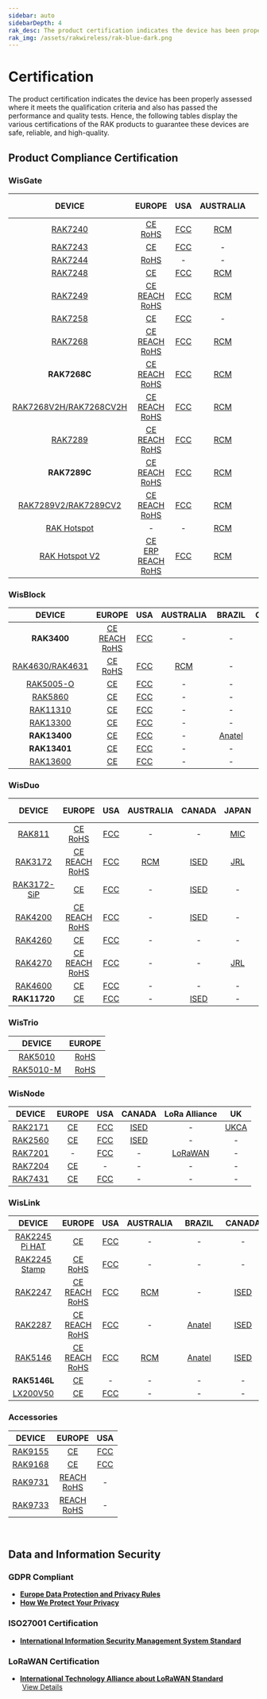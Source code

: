```yaml
---
sidebar: auto
sidebarDepth: 4
rak_desc: The product certification indicates the device has been properly assessed where it meets the qualification criteria and also has passed the performance and quality tests. Hence, the following tables display the various certifications of the RAK products to guarantee these devices are safe, reliable, and high-quality.
rak_img: /assets/rakwireless/rak-blue-dark.png
---
```


# Certification

The product certification indicates the device has been properly assessed where it meets the qualification criteria and also has passed the performance and quality tests. Hence, the following tables display the various certifications of the RAK products to guarantee these devices are safe, reliable, and high-quality.

<rk-certification-newsletter/>

## Product Compliance Certification

### WisGate


|                                                 DEVICE                                                  |                                                                                                                                                                                                                                    EUROPE                                                                                                                                                                                                                                    |                                                            USA                                                             |                                                            AUSTRALIA                                                            |                                   &nbsp;&nbsp;&nbsp;BRAZIL&nbsp;&nbsp;&nbsp;                                   |                                                          CANADA                                                          |                       &nbsp;&nbsp;&nbsp;&nbsp;&nbsp;CHILE&nbsp;&nbsp;&nbsp;&nbsp;                       |                                    &nbsp;&nbsp;CHINA&nbsp;&nbsp;                                    |                                          &nbsp;&nbsp;COSTA RICA&nbsp;&nbsp;                                           |                                                                                            &nbsp;&nbsp;JAPAN&nbsp;&nbsp;                                                                                             |                                                              KOREA                                                              |                                                        NEW&nbsp;ZEALAND                                                         |                                                    PHILIPPINES                                                    |                                                                                                                                                                                 RUSSIA                                                                                                                                                                                  |                                                      SINGAPORE                                                      |                                                                                                             TAIWAN,&nbsp;CHINA                                                                                                             |                                                      THAILAND                                                       |                                                        VIETNAM                                                        |                              &nbsp;&nbsp;&nbsp;UAE&nbsp;&nbsp;&nbsp;&nbsp;                               |                                 &nbsp;&nbsp;&nbsp;&nbsp;UK&nbsp;&nbsp;&nbsp;&nbsp;&nbsp;&nbsp;                                  |                                &nbsp;&nbsp;&nbsp;&nbsp;UKRAINE&nbsp;&nbsp;                                |                                                  INTERNATIONAL&nbsp;STANDARD                                                   |
| :-----------------------------------------------------------------------------------------------------: | :--------------------------------------------------------------------------------------------------------------------------------------------------------------------------------------------------------------------------------------------------------------------------------------------------------------------------------------------------------------------------------------------------------------------------------------------------------------------------: | :------------------------------------------------------------------------------------------------------------------------: | :-----------------------------------------------------------------------------------------------------------------------------: | :------------------------------------------------------------------------------------------------------------: | :----------------------------------------------------------------------------------------------------------------------: | :-----------------------------------------------------------------------------------------------------: | :-------------------------------------------------------------------------------------------------: | :-------------------------------------------------------------------------------------------------------------------: | :------------------------------------------------------------------------------------------------------------------------------------------------------------------------------------------------------------------: | :-----------------------------------------------------------------------------------------------------------------------------: | :-----------------------------------------------------------------------------------------------------------------------------: | :---------------------------------------------------------------------------------------------------------------: | :---------------------------------------------------------------------------------------------------------------------------------------------------------------------------------------------------------------------------------------------------------------------------------------------------------------------------------------------------------------------: | :-----------------------------------------------------------------------------------------------------------------: | :----------------------------------------------------------------------------------------------------------------------------------------------------------------------------------------------------------------------------------------: | :-----------------------------------------------------------------------------------------------------------------: | :-------------------------------------------------------------------------------------------------------------------: | :------------------------------------------------------------------------------------------------------: | :-----------------------------------------------------------------------------------------------------------------------------: | :-------------------------------------------------------------------------------------------------------: | :----------------------------------------------------------------------------------------------------------------------------: |
|          <a href="/Product-Categories/WisGate/RAK7240/Overview/" target="_blank"> RAK7240 </a>          |                                                                                                                            [CE](https://downloads.rakwireless.com/LoRa/RAK7240/Certification-Report/RAK7240_CE_Certification.pdf) <br> [RoHS](https://downloads.rakwireless.com/LoRa/RAK7240/Certification-Report/RAK7240_RoHS_Certification.pdf)                                                                                                                            |          [FCC](https://downloads.rakwireless.com/LoRa/RAK7240/Certification-Report/RAK7240_FCC_Certification.zip)          |            [RCM](https://downloads.rakwireless.com/LoRa/RAK7240/Certification-Report/RAK7240_RCM_Certification.zip)             | [Anatel](https://downloads.rakwireless.com/LoRa/RAK7240/Certification-Report/RAK7240_ANATEL_Certification.pdf) |         [ISED](https://downloads.rakwireless.com/LoRa/RAK7240/Certification-Report/RAK7240_IC_Certification.pdf)         |                                                    -                                                    |                                                  -                                                  |                                                           -                                                           |                                                                                                                                                                                                                      |                                                                -                                                                |                                                                -                                                                |                                                         -                                                         |                                                                                                                                                                                    -                                                                                                                                                                                    |                                                          -                                                          |                                                                                                                     -                                                                                                                      |                                                          -                                                          |                                                           -                                                           |                                                    -                                                     |                                                                -                                                                |                                                     -                                                     |           [IP65](https://downloads.rakwireless.com/LoRa/RAK7240/Certification-Report/RAK7240_IP65_Certification.pdf)           |
|          <a href="/Product-Categories/WisGate/RAK7243/Overview/" target="_blank"> RAK7243 </a>          |                                                                                                                                                                           [CE](https://downloads.rakwireless.com/LoRa/Pilot-Gateway-Pro-RAK7243/Certification-Report/RAK7243_CE_Certification.zip)                                                                                                                                                                           | [FCC](https://downloads.rakwireless.com/LoRa/Pilot-Gateway-Pro-RAK7243/Certification-Report/RAK7243_FCC_Certification.zip) |                                                                -                                                                |                                                       -                                                        |                                                            -                                                             |                                                    -                                                    |                                                  -                                                  |                                                           -                                                           |                                                                                                                                                                                                                      |                                                                -                                                                |                                                                -                                                                |                                                         -                                                         |                                                                                                                                                                                    -                                                                                                                                                                                    |                                                          -                                                          |                                                                                                                     -                                                                                                                      |                                                          -                                                          |                                                           -                                                           |                                                    -                                                     |                                                                -                                                                |                                                     -                                                     |                                                               -                                                                |
|          <a href="/Product-Categories/WisGate/RAK7244/Overview/" target="_blank"> RAK7244 </a>          |                                                                                                                                                                   [RoHS](https://downloads.rakwireless.com/LoRa/Developer-LoRaWAN-Gateway-RAK7244%26RAK7244P/Certification/RAK7244_RoHS_Certification.pdf)                                                                                                                                                                   |                                                             -                                                              |                                                                -                                                                |                                                       -                                                        |                                                            -                                                             |                                                    -                                                    |                                                  -                                                  |                                                           -                                                           |                                                                                                                                                                                                                      |                                                                -                                                                |                                                                -                                                                |                                                         -                                                         |                                                                                                                                                                                    -                                                                                                                                                                                    |                                                          -                                                          |                                                                                                                     -                                                                                                                      |                                                          -                                                          |                                                           -                                                           |                                                    -                                                     |                                                                -                                                                |                                                     -                                                     |                                                               -                                                                |
|          <a href="/Product-Categories/WisGate/RAK7248/Overview/" target="_blank"> RAK7248 </a>          |                                                                                                                                                                                       [CE](https://downloads.rakwireless.com/LoRa/RAK7248/Certification/RAK7248_CE_Certification.zip)                                                                                                                                                                                        |             [FCC](https://downloads.rakwireless.com/LoRa/RAK7248/Certification/RAK7248_FCC_Certification.zip)              |                [RCM](https://downloads.rakwireless.com/LoRa/RAK7248/Certification/RAK7248_RCM_Certification.pdf)                |    [Anatel](https://downloads.rakwireless.com/LoRa/RAK7248/Certification/RAK7248_ANATEL_Certification.pdf)     |            [ISED](https://downloads.rakwireless.com/LoRa/RAK7248/Certification/RAK7248_IC_Certification.zip)             |                                                    -                                                    | [SRRC](https://downloads.rakwireless.com/LoRa/RAK7248/Certification/RAK7248_SRRC_Certification.zip) |                                                           -                                                           |                                                                                                                                                                                                                      |                                                                -                                                                |                                                                -                                                                |                                                         -                                                         |                                                                                                                                                                                    -                                                                                                                                                                                    |         [IMDA](https://downloads.rakwireless.com/LoRa/RAK7248/Certification/RAK7248_IMDA_Certification.zip)         |                                                                                                                     -                                                                                                                      |                                                          -                                                          |                                                           -                                                           |                                                    -                                                     |                                                                -                                                                | [Ukraine](https://downloads.rakwireless.com/LoRa/RAK7248/Certification/RAK7248_Ukraine_Certification.pdf) |                                                               -                                                                |
|          <a href="/Product-Categories/WisGate/RAK7249/Overview/" target="_blank"> RAK7249 </a>          |                                                     [CE](https://downloads.rakwireless.com/LoRa/DIY-Gateway-RAK7249/Certification-Report/RAK7249_CE_Certification.pdf) <br> [REACH](https://downloads.rakwireless.com/LoRa/DIY-Gateway-RAK7249/Certification-Report/RAK7249_REACH_Report.pdf) <br> [RoHS](https://downloads.rakwireless.com/LoRa/DIY-Gateway-RAK7249/Certification-Report/RAK7249_RoHS_Test_Report.pdf)                                                      |    [FCC](https://downloads.rakwireless.com/LoRa/DIY-Gateway-RAK7249/Certification-Report/RAK7249_FCC_Certification.zip)    |      [RCM](https://downloads.rakwireless.com/LoRa/DIY-Gateway-RAK7249/Certification-Report/RAK7249_RCM_Certification.zip)       |                                                       -                                                        |   [ISED](https://downloads.rakwireless.com/LoRa/DIY-Gateway-RAK7249/Certification-Report/RAK7249_IC_Certification.pdf)   |                                                    -                                                    |                                                  -                                                  |                                                           -                                                           |                                                                                                                                                                                                                      |                                                                -                                                                |                                                                -                                                                |                                                         -                                                         | [EAC](https://downloads.rakwireless.com/LoRa/DIY-Gateway-RAK7249/Certification-Report/RAK7249_EAC_Certification.pdf) <br> [FAC](https://downloads.rakwireless.com/LoRa/DIY-Gateway-RAK7249/Certification-Report/RAK7249_FAC_Certification.pdf)<br> [RFC](https://downloads.rakwireless.com/LoRa/DIY-Gateway-RAK7249/Certification-Report/RAK7249_RFC_Certification.pdf) |                                                          -                                                          |                                                                                                                     -                                                                                                                      |                                                          -                                                          |                                                           -                                                           |                                                    -                                                     |                                                                -                                                                |                                                     -                                                     | [IP67](https://downloads.rakwireless.com/LoRa/DIY-Gateway-RAK7249/Certification-Report/RAK7249_Enclosure_IP67_Test_Report.pdf) |
|          <a href="/Product-Categories/WisGate/RAK7258/Overview/" target="_blank"> RAK7258 </a>          |                                                                                                                                                                            [CE](https://downloads.rakwireless.com/LoRa/Indoor-Gateway-RAK7258/Certification-Report/RAK7258_CE_Certification.zip)                                                                                                                                                                             |  [FCC](https://downloads.rakwireless.com/LoRa/Indoor-Gateway-RAK7258/Certification-Report/RAK7258_FCC_Certification.zip)   |                                                                -                                                                |                                                       -                                                        |                                                            -                                                             |                                                    -                                                    |                                                  -                                                  |                                                           -                                                           |                                                                                                                                                                                                                      |      [KC](https://downloads.rakwireless.com/LoRa/Indoor-Gateway-RAK7258/Certification-Report/RAK7258_KC_Certification.pdf)      |                                                                -                                                                |                                                         -                                                         |                                                                                                                                                                                    -                                                                                                                                                                                    |                                                          -                                                          |                                                                                                                     -                                                                                                                      |                                                          -                                                          |                                                           -                                                           |                                                    -                                                     |                                                                -                                                                |                                                     -                                                     |                                                               -                                                                |
|          <a href="/Product-Categories/WisGate/RAK7268/Overview/" target="_blank"> RAK7268 </a>          |                                       [CE](https://downloads.rakwireless.com/LoRa/RAK7268/Certification/RAK7268_RAK7268V2_RAK7268C_RAK7268CV2_CE_Certification.pdf) <br> [REACH](https://downloads.rakwireless.com/LoRa/RAK7268/Certification/RAK7268C_RAK7268CV2_RAK7268_RAK7268V2_REACH_Report.pdf) <br> [RoHS](https://downloads.rakwireless.com/LoRa/RAK7268/Certification/RAK7268C_RAK7268CV2_RAK7268_RAK7268V2_RoHS_Report.pdf)                                        |        [FCC](https://downloads.rakwireless.com/LoRa/RAK7268/Certification/RAK7268_RAK7268V2_FCC_Certification.pdf)         | [RCM](https://downloads.rakwireless.com/LoRa/RAK7268/Certification/RAK7268_RAK7268V2_RAK7268C_RAK7268CV2_RCM_Certification.pdf) |    [Anatel](https://downloads.rakwireless.com/LoRa/RAK7268/Certification/RAK7268_ANATEL_Certification.zip)     |            [ISED](https://downloads.rakwireless.com/LoRa/RAK7268/Certification/RAK7268C_IC_Certification.zip)            | [SUBTEL](https://downloads.rakwireless.com/LoRa/RAK7268/Certification/RAK7268_SUBTEL_Certification.pdf) | [SRRC](https://downloads.rakwireless.com/LoRa/RAK7268/Certification/RAK7268_SRRC_Certification.pdf) |                                                           -                                                           |    [JBTL](https://downloads.rakwireless.com/LoRa/RAK7268/Certification/RAK7268_JTBL_Certification.pdf) <br>     [JRL](https://downloads.rakwireless.com/LoRa/RAK7268/Certification/RAK7268_JRL_Certification.pdf)    |                 [KC](https://downloads.rakwireless.com/LoRa/RAK7268/Certification/RAK7268_KC_Certification.pdf)                 | [RSM](https://downloads.rakwireless.com/LoRa/RAK7268/Certification/RAK7268_RAK7268V2_RAK7268C_RAK7268CV2_RSM_Certification.pdf) |                                                         -                                                         |                                                                                                                                                                                    -                                                                                                                                                                                    |                                                          -                                                          |                                                                                                                     -                                                                                                                      |                                                          -                                                          |                                                           -                                                           |                                                    -                                                     | [UKCA](https://downloads.rakwireless.com/LoRa/RAK7268/Certification/RAK7268_RAK7268V2_RAK7268C_RAK7268CV2_UK_Certification.pdf) |                                                     -                                                     |                                                               -                                                                |
|                                              **RAK7268C**                                               |                                            [CE](https://downloads.rakwireless.com/LoRa/RAK7268V2H/Certification/RAK7268CV2H%26RAK7268V2H_CE_Certification.pdf) <br> [REACH](https://downloads.rakwireless.com/LoRa/RAK7268/Certification/RAK7268C_RAK7268CV2_RAK7268_RAK7268V2_REACH_Report.pdf) <br> [RoHS](https://downloads.rakwireless.com/LoRa/RAK7268/Certification/RAK7268C_RAK7268CV2_RAK7268_RAK7268V2_RoHS_Report.pdf)                                             |  [FCC](https://downloads.rakwireless.com/LoRa/RAK7268V2H/Certification/RAK7268CV2H%26RAK7268V2H%25_FCC_Certification.pdf)  |    [RCM](https://downloads.rakwireless.com/LoRa/RAK7268V2H/Certification/RAK7268CV2H%26RAK7268V2H%25_RCM_Certification.pdf)     |                                                       -                                                        | [ISED](https://downloads.rakwireless.com/LoRa/RAK7268V2H/Certification/RAK7268CV2H%26RAK7268V2H%25_IC_Certification.pdf) |                                                    -                                                    |                                                  -                                                  |                                                           -                                                           |                                                                                                                                                                                                                      |                [KC](https://downloads.rakwireless.com/LoRa/RAK7268/Certification/RAK7268C_KC_certification.pdf)                 |    [RSM](https://downloads.rakwireless.com/LoRa/RAK7268V2H/Certification/RAK7268CV2H%26RAK7268V2H%25_RSM_Certification.pdf)     |                                                         -                                                         |                                                                                                                                                                                    -                                                                                                                                                                                    |                                                          -                                                          |                                                                                                                     -                                                                                                                      |                                                          -                                                          |                                                           -                                                           |                                                    -                                                     |     [UKCA](https://downloads.rakwireless.com/LoRa/RAK7268V2H/Certification/RAK7268CV2H%26RAK7268V2H_UKCA_Certification.pdf)     |                                                     -                                                     |                                                               -                                                                |
| <a href="/Product-Categories/WisGate/RAK7268-V2/Overview/" target="_blank"> RAK7268V2H/RAK7268CV2H </a> |                                             [CE](https://downloads.rakwireless.com/LoRa/RAK7268V2H/Certification/RAK7268CV2H_RAK7268V2H_CE_Certification.pdf) <br> [REACH](https://downloads.rakwireless.com/LoRa/RAK7268/Certification/RAK7268C_RAK7268CV2_RAK7268_RAK7268V2_REACH_Report.pdf) <br> [RoHS](https://downloads.rakwireless.com/LoRa/RAK7268/Certification/RAK7268C_RAK7268CV2_RAK7268_RAK7268V2_RoHS_Report.pdf)                                              |    [FCC](https://downloads.rakwireless.com/LoRa/RAK7268V2H/Certification/RAK7268CV2H_RAK7268V2H_FCC_Certification.pdf)     |       [RCM](https://downloads.rakwireless.com/LoRa/RAK7268V2H/Certification/RAK7268CV2H_RAK7268V2H_RCM_Certification.pdf)       |                                                       -                                                        |   [ISED](https://downloads.rakwireless.com/LoRa/RAK7268V2H/Certification/RAK7268CV2H_RAK7268V2H_IC_Certification.pdf)    |                                                    -                                                    |                                                  -                                                  |                                                           -                                                           |                                                                                                          -                                                                                                           |                                                                -                                                                |       [RSM](https://downloads.rakwireless.com/LoRa/RAK7268V2H/Certification/RAK7268CV2H_RAK7268V2H_RSM_Certification.pdf)       |                                                         -                                                         |                                                                                                                                                                                    -                                                                                                                                                                                    |                                                          -                                                          |                                                                                                                     -                                                                                                                      |                                                          -                                                          |                                                           -                                                           |                                                    -                                                     |      [UKCA](https://downloads.rakwireless.com/LoRa/RAK7268V2H/Certification/RAK7268CV2H_RAK7268V2H_UKCA_Certification.pdf)      |                                                     -                                                     |                                                               -                                                                |
|          <a href="/Product-Categories/WisGate/RAK7289/Overview/" target="_blank"> RAK7289 </a>          |                                                 [CE](https://downloads.rakwireless.com/LoRa/RAK7289/Certification/RAK7289_RAK7289V2_CE_Certification.pdf) <br> [REACH](https://downloads.rakwireless.com/LoRa/RAK7289/Certification/RAK7289C_RAK7289_RAK7289CV2_RAK7289V2_REACH_Report.pdf) <br> [RoHS](https://downloads.rakwireless.com/LoRa/RAK7289/Certification/RAK7289C_RAK7289_RAK7289CV2_RAK7289V2_RoHS_Report.pdf)                                                  |             [FCC](https://downloads.rakwireless.com/LoRa/RAK7289/Certification/RAK7289_FCC_Certification.pdf)              |           [RCM](https://downloads.rakwireless.com/LoRa/RAK7289/Certification/RAK7289_RAK7289V2_RCM_Certification.pdf)           |                                                       -                                                        |           [ISED](https://downloads.rakwireless.com/LoRa/RAK7289/Certification/RAK7289_ISED_Certification.zip)            |                                                    -                                                    | [SRRC](https://downloads.rakwireless.com/LoRa/RAK7289/Certification/RAK7289_SRRC_Certification.pdf) |                                                           -                                                           |                                                                                                          -                                                                                                           |  [KC](https://downloads.rakwireless.com/LoRa/RAK7289/Certification/RAK7289_RAK7289C_RAK7289V2_RAK7289CV2_KC_Certification.pdf)  |                                                                -                                                                |                                                         -                                                         |                                                                                                                                                                                    -                                                                                                                                                                                    |                                                          -                                                          |                                                                                                                     -                                                                                                                      |                                                          -                                                          |                                                           -                                                           |                                                    -                                                     |          [UKCA](https://downloads.rakwireless.com/LoRa/RAK7289/Certification/RAK7289_RAK7289V2_UKCA_Certification.pdf)          |                                                     -                                                     |                                                               -                                                                |
|                                              **RAK7289C**                                               |                                                 [CE](https://downloads.rakwireless.com/LoRa/RAK7289/Certification/RAK7289C_RAK7289V2_CE_Certification.pdf) <br> [REACH](https://downloads.rakwireless.com/LoRa/RAK7289/Certification/RAK7289C_RAK7289_RAK7289CV2_RAK7289V2_REACH_Report.pdf) <br> [RoHS](https://downloads.rakwireless.com/LoRa/RAK7289/Certification/RAK7289C_RAK7289_RAK7289CV2_RAK7289V2_RoHS_Report.pdf)                                                 |             [FCC](https://downloads.rakwireless.com/LoRa/RAK7289/Certification/RAK7289C_FCC_Certification.pdf)             |          [RCM](https://downloads.rakwireless.com/LoRa/RAK7289/Certification/RAK7289C_RAK7289CV2_RCM_Certification.pdf)          |                                                       -                                                        |           [ISED](https://downloads.rakwireless.com/LoRa/RAK7289/Certification/RAK7289C_ISED_Certification.zip)           |                                                    -                                                    |                                                  -                                                  |                                                           -                                                           |                                                                                                          -                                                                                                           |  [KC](https://downloads.rakwireless.com/LoRa/RAK7289/Certification/RAK7289_RAK7289C_RAK7289V2_RAK7289CV2_KC_Certification.pdf)  |          [RSM](https://downloads.rakwireless.com/LoRa/RAK7289/Certification/RAK7289C_RAK7289CV2_RSM_Certification.pdf)          |                                                         -                                                         |                                                                                                                                                                                    -                                                                                                                                                                                    |                                                          -                                                          |                                                                                                                     -                                                                                                                      |                                                          -                                                          |                                                           -                                                           |                                                    -                                                     |         [UKCA](https://downloads.rakwireless.com/LoRa/RAK7289/Certification/RAK7289C_RAK7289CV2_UKCA_Certification.pdf)         |                                                     -                                                     |                                                               -                                                                |
|  <a href="/Product-Categories/WisGate/RAK7289-V2/Overview/" target="_blank"> RAK7289V2/RAK7289CV2 </a>  |                                              [CE](https://downloads.rakwireless.com/LoRa/RAK7289V2/Certification/RAK7289C_RAK7289V2_CE_Certification.pdf) <br> [REACH](https://downloads.rakwireless.com/LoRa/RAK7289V2/Certification/RAK7289C_RAK7289_RAK7289CV2_RAK7289V2_REACH_Report.pdf) <br> [RoHS](https://downloads.rakwireless.com/LoRa/RAK7289V2/Certification/RAK7289C_RAK7289_RAK7289CV2_RAK7289V2_RoHS_Report.pdf)                                              |            [FCC](https://downloads.rakwireless.com/LoRa/RAK7289V2/Certification/RAK7289C_FCC_Certification.pdf)            |         [RCM](https://downloads.rakwireless.com/LoRa/RAK7289V2/Certification/RAK7289C_RAK7289CV2_RCM_Certification.pdf)         |                                                       -                                                        |          [ISED](https://downloads.rakwireless.com/LoRa/RAK7289V2/Certification/RAK7289C_ISED_Certification.zip)          |                                                    -                                                    |                                                  -                                                  |                                                           -                                                           | [JBTL](https://downloads.rakwireless.com/LoRa/RAK7289V2/Certification/RAK7289CV2_JTBL_Certification.pdf) <br> [JRL](https://downloads.rakwireless.com/LoRa/RAK7289V2/Certification/RAK7289CV2_JRL_Certification.pdf) | [KC](https://downloads.rakwireless.com/LoRa/RAK7289V2/Certification/RAK7289_RAK7289C_RAK7289V2_RAK7289CV2_KC_Certification.pdf) |                                                                -                                                                |                                                         -                                                         |                                                                                                                                                                                    -                                                                                                                                                                                    |                                                          -                                                          |                                                                                                                     -                                                                                                                      |                                                          -                                                          |                                                           -                                                           | [TDRA](https://downloads.rakwireless.com/LoRa/RAK7289V2/Certification/RAK7289CV2_TDRA_Certification.pdf) |        [UKCA](https://downloads.rakwireless.com/LoRa/RAK7289V2/Certification/RAK7289C_RAK7289CV2_UKCA_Certification.pdf)        |                                                     -                                                     |                                                               -                                                                |
|      <a href="/Product-Categories/WisGate/RAK-Hotspot/Overview/" target="_blank"> RAK Hotspot </a>      |                                                                                                                                                                                                                                      -                                                                                                                                                                                                                                       |                                                             -                                                              |        [RCM](https://downloads.rakwireless.com/LoRa/RAK_Hotspot/Certification/RAK7248_HotspotV2.0_RCM_Certification.pdf)        |                                                       -                                                        |                                                            -                                                             |                                                    -                                                    |                                                  -                                                  |                                                           -                                                           |                                                                                                                                                                                                                      |         [KC](https://downloads.rakwireless.com/LoRa/RAK_Hotspot/Certification/RAK7248_HotspotV2.0_KC_Certification.pdf)         |                                                                -                                                                |                                                         -                                                         |                                                                                                                                                                                    -                                                                                                                                                                                    |                                                          -                                                          |                                                                                                                     -                                                                                                                      |                                                          -                                                          |                                                           -                                                           |                                                    -                                                     |                                                                -                                                                |                                                     -                                                     |                                                               -                                                                |
|   <a href="/Product-Categories/WisGate/RAK-Hotspot-v2/Overview/" target="_blank"> RAK Hotspot V2</a>    | [CE](https://downloads.rakwireless.com/LoRa/RAK_Hotspot/Certification/RAK7248_HotspotV2.0_CE_Certification.pdf) <br> [ERP](https://downloads.rakwireless.com/LoRa/RAK_Hotspot/Certification/RAK7248_HotspotV2.0_ERP_Certification.pdf) <br> [REACH](https://downloads.rakwireless.com/LoRa/RAK_Hotspot/Certification/RAK7248_HotspotV2.0_Reach_Report.pdf) <br> [RoHS](https://downloads.rakwireless.com/LoRa/RAK_Hotspot/Certification/RAK7248_HotspotV2.0_ROHS_Report.pdf) |     [FCC](https://downloads.rakwireless.com/LoRa/RAK_Hotspot/Certification/RAK7248_HotspotV2.0_FCC_Certification.pdf)      |        [RCM](https://downloads.rakwireless.com/LoRa/RAK_Hotspot/Certification/RAK7248_HotspotV2.0_RCM_Certification.pdf)        |                                                       -                                                        |        [ISED](https://downloads.rakwireless.com/LoRa/RAK_Hotspot/Certification/RAK7248_HotspotV2.0_IC_Report.pdf)        |                                                    -                                                    |                                                  -                                                  | [SUTEL](https://downloads.rakwireless.com/LoRa/RAK_Hotspot/Certification/RAK7248_HotspotV2.0_SUTEL_Certification.pdf) |                                                                                                          -                                                                                                           |         [KC](https://downloads.rakwireless.com/LoRa/RAK_Hotspot/Certification/RAK7248_HotspotV2.0_KC_Certification.pdf)         |                                                                -                                                                | [NTC](https://downloads.rakwireless.com/LoRa/RAK_Hotspot/Certification/RAK7248_HotspotV2.0_NTC_Certification.jpg) |                                                                                                                                                                                    -                                                                                                                                                                                    | [IMDA](https://downloads.rakwireless.com/LoRa/RAK_Hotspot/Certification/RAK7248_HotspotV2.0_IMDA_Certification.zip) | [BSMI](https://downloads.rakwireless.com/LoRa/RAK_Hotspot/Certification/RAK7248_HotspotV2.0_BSMI_Certification.pdf) <br> [NCC](https://downloads.rakwireless.com/LoRa/RAK_Hotspot/Certification/RAK7248_HotspotV2.0_NCC_Certification.pdf) | [NBTC](https://downloads.rakwireless.com/LoRa/RAK_Hotspot/Certification/RAK7248_HotspotV2.0_NBTC_Certification.zip) | [MIC](https://downloads.rakwireless.com/LoRa/RAK_Hotspot/Certification/RAK7248_HotspotV2.0_Vietnam_Certification.pdf) |                                                    -                                                     |       [UKCA](https://downloads.rakwireless.com/LoRa/RAK_Hotspot/Certification/RAK7248_HotspotV2.0_UKCA_Certification.pdf)       |                                                     -                                                     |                                                               -                                                                |





### WisBlock

|                                             DEVICE                                             |                                                                                                                                                                          EUROPE                                                                                                                                                                          |                                                          USA                                                          |                                             AUSTRALIA                                             |                                                     &nbsp;BRAZIL&nbsp;                                                      |                                                         CANADA                                                          |                                                  KOREA                                                  |                                                           UK                                                            |
| :--------------------------------------------------------------------------------------------: | :------------------------------------------------------------------------------------------------------------------------------------------------------------------------------------------------------------------------------------------------------------------------------------------------------------------------------------------------------: | :-------------------------------------------------------------------------------------------------------------------: | :-----------------------------------------------------------------------------------------------: | :-------------------------------------------------------------------------------------------------------------------------: | :---------------------------------------------------------------------------------------------------------------------: | :-----------------------------------------------------------------------------------------------------: | :---------------------------------------------------------------------------------------------------------------------: |
|                                          **RAK3400**                                           | [CE](https://downloads.rakwireless.com/LoRa/WisBlock/RAK3400/Certification/RAK3400_RAK3401_CE_Certification.pdf) <br> [REACH](https://downloads.rakwireless.com/LoRa/WisBlock/RAK3400/Certification/RAK3400_RAK3401_REACH_Report.pdf) <br> [RoHS](https://downloads.rakwireless.com/LoRa/WisBlock/RAK3400/Certification/RAK3400_RAK3401_RoHS_Report.pdf) |  [FCC](https://downloads.rakwireless.com/LoRa/WisBlock/RAK3400/Certification/RAK3400_RAK3401_FCC_Certiification.pdf)  |                                                 -                                                 |                                                              -                                                              |  [ISED](https://downloads.rakwireless.com/LoRa/WisBlock/RAK3400/Certification/RAK3400_RAK3401_ISED_Certification.pdf)   |                                                    -                                                    |  [UKCA](https://downloads.rakwireless.com/LoRa/WisBlock/RAK3400/Certification/RAK3400_RAK3401_UKCA_Certification.pdf)   |
| <a href="/Product-Categories/WisBlock/RAK4631/Overview/" target="_blank"> RAK4630/RAK4631 </a> |                                                                    [CE](https://downloads.rakwireless.com/LoRa/RAK4630/Certification/RAK4630_RAK4631_CE_Certification.zip) <br> [RoHS](https://downloads.rakwireless.com/LoRa/RAK4630/Certification/RAK4630_RAK4631_RoHS_Report.pdf)                                                                     |       [FCC](https://downloads.rakwireless.com/LoRa/RAK4630/Certification/RAK4630_RAK4631_FCC_Certification.zip)       | [RCM](https://downloads.rakwireless.com/LoRa/RAK4630/Certification/RAK4630_RCM_Certification.pdf) |                                                              -                                                              |       [ISED](https://downloads.rakwireless.com/LoRa/WisBlock/RAK4631/Certification/RAK4631_IC_Certification.pdf)        | [KC](https://downloads.rakwireless.com/LoRa/RAK4630/Certification/RAK4630_RAK4631_KC_Certification.pdf) |                                                            -                                                            |
|   <a href="/Product-Categories/WisBlock/RAK5005-O/Overview/" target="_blank"> RAK5005-O </a>   |                                                                                                                       [CE](https://downloads.rakwireless.com/LoRa/WisBlock/RAK5005-O/Certification/RAK5005-O_CE_Certification.pdf)                                                                                                                       |    [FCC](https://downloads.rakwireless.com/LoRa/WisBlock/RAK5005-O/Certification/RAK5005-O_FCC_Certification.pdf)     |                                                 -                                                 |                                                              -                                                              |                                                            -                                                            |                                                    -                                                    |                                                            -                                                            |
|     <a href="/Product-Categories/WisBlock/RAK5860/Overview/" target="_blank"> RAK5860 </a>     |                                                                                                                         [CE](https://downloads.rakwireless.com/LoRa/WisBlock/RAK5860/Certification/RAK5860_CE_Certification.zip)                                                                                                                         |      [FCC](https://downloads.rakwireless.com/LoRa/WisBlock/RAK5860/Certification/RAK5860_FCC_Certification.pdf)       |                                                 -                                                 |                                                              -                                                              |                                                            -                                                            |                                                    -                                                    |                                                            -                                                            |
|    <a href="/Product-Categories/WisBlock/RAK11310/Overview/" target="_blank"> RAK11310 </a>    |                                                                                                                   [CE](https://downloads.rakwireless.com/LoRa/WisBlock/RAK11310/Certification/RAK11300_RAK11310_CE_Certification.pdf)                                                                                                                    | [FCC](https://downloads.rakwireless.com/LoRa/WisBlock/RAK11310/Certification/RAK11300_RAK11310_FCC_Certification.zip) |                                                 -                                                 |                                                              -                                                              | [ISED](https://downloads.rakwireless.com/LoRa/WisBlock/RAK11310/Certification/RAK11300_RAK11310_ISED_Certification.pdf) |                                                    -                                                    | [UKCA](https://downloads.rakwireless.com/LoRa/WisBlock/RAK11310/Certification/RAK11300_RAK11310_UKCA_Certification.pdf) |
|    <a href="/Product-Categories/WisBlock/RAK13300/Overview/" target="_blank"> RAK13300 </a>    |                                                                                                                        [CE](https://downloads.rakwireless.com/LoRa/WisBlock/RAK13300/Certification/RAK13300_CE_Certification.pdf)                                                                                                                        |     [FCC](https://downloads.rakwireless.com/LoRa/WisBlock/RAK13300/Certification/RAK13300_FCC_Certification.zip)      |                                                 -                                                 |                                                              -                                                              |     [ISED](https://downloads.rakwireless.com/LoRa/WisBlock/RAK13300/Certification/RAK13300_ISED_Certification.pdf)      |                                                    -                                                    |     [UKCA](https://downloads.rakwireless.com/LoRa/WisBlock/RAK13300/Certification/RAK13300_UKCA_Certification.pdf)      |
|                                          **RAK13400**                                          |                                                                                                                        [CE](https://downloads.rakwireless.com/LoRa/WisBlock/RAK13400/Certification/RAK13400_CE_Certification.pdf)                                                                                                                        |     [FCC](https://downloads.rakwireless.com/LoRa/WisBlock/RAK13400/Certification/RAK13400_FCC_Certification.pdf)      |                                                 -                                                 | [Anatel](https://downloads.rakwireless.com/LoRa/Semi-manufactured_Certification/RAK13400/RAK13400_ANATEL_certification.pdf) |      [ISED](https://downloads.rakwireless.com/LoRa/WisBlock/RAK13400/Certification/RAK13400_IC_Certification.pdf)       |                                                    -                                                    |     [UKCA](https://downloads.rakwireless.com/LoRa/WisBlock/RAK13400/Certification/RAK13400_UKCA_Certification.pdf)      |
|                                          **RAK13401**                                          |                                                                                                                        [CE](https://downloads.rakwireless.com/LoRa/WisBlock/RAK13401/Certification/RAK13401_CE_Certification.pdf)                                                                                                                        |     [FCC](https://downloads.rakwireless.com/LoRa/WisBlock/RAK13401/Certification/RAK13401_FCC_Certification.pdf)      |                                                 -                                                 |                                                              -                                                              |                                                            -                                                            |                                                    -                                                    |     [UKCA](https://downloads.rakwireless.com/LoRa/WisBlock/RAK13401/Certification/RAK13401_UKCA_Certification.pdf)      |
|    <a href="/Product-Categories/WisBlock/RAK13600/Overview/" target="_blank"> RAK13600 </a>    |                                                                                                                        [CE](https://downloads.rakwireless.com/LoRa/WisBlock/RAK13600/Certification/RAK13600_CE_Certification.pdf)                                                                                                                        |     [FCC](https://downloads.rakwireless.com/LoRa/WisBlock/RAK13600/Certification/RAK13600_FCC_Certification.pdf)      |                                                 -                                                 |                                                              -                                                              |     [ISED](https://downloads.rakwireless.com/LoRa/WisBlock/RAK13600/Certification/RAK13600_ISED_Certification.pdf)      |                                                    -                                                    |     [UKCA](https://downloads.rakwireless.com/LoRa/WisBlock/RAK13600/Certification/RAK13600_UKCA_Certification.pdf)      |



### WisDuo


|                                               DEVICE                                                |                                                                                                                                                                   EUROPE                                                                                                                                                                    |                                                    USA                                                    |                                             AUSTRALIA                                             |                                                   CANADA                                                    |                                                  JAPAN                                                   |                                                 KOREA                                                  |                                                LoRa Alliance                                                 |                                                     UK                                                      |
| :-------------------------------------------------------------------------------------------------: | :-----------------------------------------------------------------------------------------------------------------------------------------------------------------------------------------------------------------------------------------------------------------------------------------------------------------------------------------: | :-------------------------------------------------------------------------------------------------------: | :-----------------------------------------------------------------------------------------------: | :---------------------------------------------------------------------------------------------------------: | :------------------------------------------------------------------------------------------------------: | :----------------------------------------------------------------------------------------------------: | :----------------------------------------------------------------------------------------------------------: | :---------------------------------------------------------------------------------------------------------: |
|      <a href="/Product-Categories/WisDuo/RAK811-Module/Overview/" target="_blank"> RAK811 </a>      |                                                             [CE](https://downloads.rakwireless.com/LoRa/RAK811/Certification_Report/RAK811_CE_Certification.zip) <br> [RoHS](https://downloads.rakwireless.com/LoRa/RAK811/Certification_Report/RAK811_RoHS_Certification.zip)                                                              |  [FCC](https://downloads.rakwireless.com/LoRa/RAK811/Certification_Report/RAK811_FCC_Certification.zip)   |                                                 -                                                 |                                                      -                                                      |  [MIC](https://downloads.rakwireless.com/LoRa/RAK811/Certification_Report/RAK811_MIC_Certification.zip)  |  [KC](https://downloads.rakwireless.com/LoRa/RAK811/Certification_Report/RAK811_KC_Certification.pdf)  |                                                      -                                                       |                                                      -                                                      |
|     <a href="/Product-Categories/WisDuo/RAK3172-Module/Overview/" target="_blank"> RAK3172 </a>     |                    [CE](https://downloads.rakwireless.com/LoRa/RAK3172/Certification/RAK3172_CE_Certification.pdf) <br> [REACH](https://downloads.rakwireless.com/LoRa/RAK3172/Certification/RAK3172_REACH_Report.pdf) <br> [RoHS](https://downloads.rakwireless.com/LoRa/RAK3172/Certification/RAK3172_RoHS_Report.pdf)                    |     [FCC](https://downloads.rakwireless.com/LoRa/RAK3172/Certification/RAK3172_FCC_Certification.zip)     | [RCM](https://downloads.rakwireless.com/LoRa/RAK3172/Certification/RAK3172_RCM_Certification.pdf) |     [ISED](https://downloads.rakwireless.com/LoRa/RAK3172/Certification/RAK3172_ISED_Certification.pdf)     |    [JRL](https://downloads.rakwireless.com/LoRa/RAK3172/Certification/RAK3172_JRL_Certification.pdf)     |    [KC](https://downloads.rakwireless.com/LoRa/RAK3172/Certification/RAK3172_KC_Certification.pdf)     | [LoRa](https://downloads.rakwireless.com/LoRa/RAK3172/Certification/RAK3172_LoRa_Alliance_Certification.pdf) |     [UKCA](https://downloads.rakwireless.com/LoRa/RAK3172/Certification/RAK3172_UKCA_Certification.pdf)     |
| <a href="/Product-Categories/WisDuo/RAK3172-SiP-Module/Overview/" target="_blank"> RAK3172-SiP </a> |                                                                                                                   [CE](https://downloads.rakwireless.com/LoRa/RAK3172-SiP/Certification/RAK3172-SiP_CE_Certification.pdf)                                                                                                                   | [FCC](https://downloads.rakwireless.com/LoRa/RAK3172-SiP/Certification/RAK3172-SiP_FCC_Certification.pdf) |                                                 -                                                 |  [ISED](https://downloads.rakwireless.com/LoRa/RAK3172-SiP/Certification/RAK3172-SiP_IC_Certification.pdf)  |                                                    -                                                     |                                                   -                                                    |                                                      -                                                       | [UKCA](https://downloads.rakwireless.com/LoRa/RAK3172-SiP/Certification/RAK3172-SiP_UKCA_Certification.pdf) |
|     <a href="/Product-Categories/WisDuo/RAK4200-Module/Overview/" target="_blank"> RAK4200 </a>     | [CE](https://downloads.rakwireless.com/LoRa/RAK4200/Certification-Report/RAK4200H_CE_Certification.zip) <br> [REACH](https://downloads.rakwireless.com/LoRa/RAK4200/Certification-Report/RAK4200H_REACH_Certification.pdf) <br> [RoHS](https://downloads.rakwireless.com/LoRa/RAK4200/Certification-Report/RAK4200H_RoHS_Certification.pdf) | [FCC](https://downloads.rakwireless.com/LoRa/RAK4200/Certification-Report/RAK4200_FCC_Certification.zip)  |                                                 -                                                 | [ISED](https://downloads.rakwireless.com/LoRa/RAK4200/Certification-Report/RAK4200H_ISED_Certification.pdf) |                                                    -                                                     |                                                   -                                                    |                                                      -                                                       |                                                      -                                                      |
|     <a href="/Product-Categories/WisDuo/RAK4260-Module/Overview/" target="_blank"> RAK4260 </a>     |                                                                                                                   [CE](https://downloads.rakwireless.com/LoRa/RAK4260/Certification-Report/RAK4260H_CE_Certification.zip)                                                                                                                   | [FCC](https://downloads.rakwireless.com/LoRa/RAK4260/Certification-Report/RAK4260H_FCC_Certification.zip) |                                                 -                                                 |                                                      -                                                      |                                                    -                                                     |                                                   -                                                    |                                                      -                                                       |                                                      -                                                      |
|     <a href="/Product-Categories/WisDuo/RAK4270-Module/Overview/" target="_blank"> RAK4270 </a>     |  [CE](https://downloads.rakwireless.com/LoRa/RAK4270/Certification-Report/RAK4270_CE_Certification.zip) <br> [REACH](https://downloads.rakwireless.com/LoRa/RAK4270/Certification-Report/RAK4270_REACH_Certification.pdf) <br> [RoHS](https://downloads.rakwireless.com/LoRa/RAK4270/Certification-Report/RAK4270_RoHS_Certification.pdf)   | [FCC](https://downloads.rakwireless.com/LoRa/RAK4270/Certification-Report/RAK4270_FCC_Certification.zip)  |                                                 -                                                 |                                                      -                                                      | [JRL](https://downloads.rakwireless.com/LoRa/RAK4270/Certification-Report/RAK4270_JRL_Certification.pdf) | [KC](https://downloads.rakwireless.com/LoRa/RAK4270/Certification-Report/RAK4270_KC_Certification.pdf) |                                                      -                                                       |                                                      -                                                      |
|     <a href="/Product-Categories/WisDuo/RAK4600-Module/Overview/" target="_blank"> RAK4600 </a>     |                                                                                                                       [CE](https://downloads.rakwireless.com/LoRa/RAK4600/Certification/RAK4600_CE_Certification.zip)                                                                                                                       |     [FCC](https://downloads.rakwireless.com/LoRa/RAK4600/Certification/RAK4600_FCC_Certification.zip)     |                                                 -                                                 |                                                      -                                                      |                                                    -                                                     |                                                   -                                                    |                                                      -                                                       |                                                      -                                                      |
|                                            **RAK11720**                                             |                                                                                                                      [CE](https://downloads.rakwireless.com/LoRa/RAK11720/Certification/RAK11720_CE_Certification.pdf)                                                                                                                      |    [FCC](https://downloads.rakwireless.com/LoRa/RAK11720/Certification/RAK11720_FCC_Certification.pdf)    |                                                 -                                                 |    [ISED](https://downloads.rakwireless.com/LoRa/RAK11720/Certification/RAK11720_ISED_Certification.pdf)    |                                                    -                                                     |                                                   -                                                    |                                                      -                                                       |                                                      -                                                      |


### WisTrio

|                                          DEVICE                                           |                                            EUROPE                                            |
| :---------------------------------------------------------------------------------------: | :------------------------------------------------------------------------------------------: |
|   <a href="/Product-Categories/WisTrio/RAK5010/Overview/" target="_blank"> RAK5010 </a>   | [RoHS](https://downloads.rakwireless.com/LoRa/RAK5010/Certification/RAK5010_ROHS_Report.pdf) |
| <a href="/Product-Categories/WisTrio/RAK5010-M/Overview/" target="_blank"> RAK5010-M </a> | [RoHS](https://downloads.rakwireless.com/LoRa/RAK5010/Certification/RAK5010_ROHS_Report.pdf) |

### WisNode


|                                        DEVICE                                         |                                                        EUROPE                                                        |                                                          USA                                                           |                                                      CANADA                                                       |                                               LoRa Alliance                                               |                                                 UK                                                  |
| :-----------------------------------------------------------------------------------: | :------------------------------------------------------------------------------------------------------------------: | :--------------------------------------------------------------------------------------------------------------------: | :---------------------------------------------------------------------------------------------------------------: | :-------------------------------------------------------------------------------------------------------: | :-------------------------------------------------------------------------------------------------: |
| <a href="/Product-Categories/WisNode/RAK2171/Overview/" target="_blank"> RAK2171 </a> |           [CE](https://downloads.rakwireless.com/LoRa/RAK2171/Certification/RAK2171_CE_Certification.pdf)            |           [FCC](https://downloads.rakwireless.com/LoRa/RAK2171/Certification/RAK2171_FCC_Certification.pdf)            | [ISED](https://downloads.rakwireless.com/LoRa/SensorHub/Certification/SensorHub_RAK2560_RAK2560C_ISED_Report.pdf) |                                                     -                                                     | [UKCA](https://downloads.rakwireless.com/LoRa/RAK2171/Certification/RAK2171_UKCA_Certification.pdf) |
| <a href="/Product-Categories/WisNode/RAK2560/Overview/" target="_blank"> RAK2560 </a> | [CE](https://downloads.rakwireless.com/LoRa/SensorHub/Certification/SensorHub_RAK2560_RAK2560C_CE_Certification.pdf) | [FCC](https://downloads.rakwireless.com/LoRa/SensorHub/Certification/SensorHub_RAK2560_RAK2560C_FCC_Certification.pdf) | [ISED](https://downloads.rakwireless.com/LoRa/SensorHub/Certification/SensorHub_RAK2560_RAK2560C_ISED_Report.pdf) |                                                     -                                                     |                                                  -                                                  |
| <a href="/Product-Categories/WisNode/RAK7201/Overview/" target="_blank"> RAK7201 </a> |                                                          -                                                           |           [FCC](https://downloads.rakwireless.com/LoRa/RAK7201/Certification/RAK7201_FCC_Certification.pdf)            |                                                         -                                                         | [LoRaWAN](https://downloads.rakwireless.com/LoRa/RAK7201/Certification/RAK7201_LoRaWAN_Certification.pdf) |                                                  -                                                  |
| <a href="/Product-Categories/WisNode/RAK7204/Overview/" target="_blank"> RAK7204 </a> |           [CE](https://downloads.rakwireless.com/LoRa/RAK7204/Certification/RAK7204_CE_Certification.zip)            |                                                           -                                                            |                                                         -                                                         |                                                     -                                                     |                                                  -                                                  |
| <a href="/Product-Categories/WisNode/RAK7431/Overview/" target="_blank"> RAK7431 </a> |        [CE](https://downloads.rakwireless.com/LoRa/RAK7431/Certification-Report/RAK7431_CE_Certification.zip)        |        [FCC](https://downloads.rakwireless.com/LoRa/RAK7431/Certification-Report/RAK7431_FCC_Certification.zip)        |                                                         -                                                         |                                                     -                                                     |                                                  -                                                  |



### WisLink

|                                                  DEVICE                                                   |                                                                                                                                                                                 EUROPE                                                                                                                                                                                 |                                                          USA                                                           |                                                     AUSTRALIA                                                      |                                              &nbsp;&nbsp;BRAZIL&nbsp;&nbsp;                                              |                                                        CANADA                                                        |                             &nbsp;&nbsp;&nbsp;&nbsp;&nbsp;COSTA&nbsp;RICA                             |                                   &nbsp;&nbsp;INDIA&nbsp;&nbsp;                                   |                                               JAPAN                                               |                                                      KOREA                                                       |                           &nbsp;&nbsp;&nbsp;&nbsp;Malaysia&nbsp;&nbsp;&nbsp;&nbsp;                            |                                              SINGAPORE                                              |                                        TAIWAN,&nbsp;CHINA                                         |                   &nbsp;&nbsp;&nbsp;&nbsp;&nbsp;UK&nbsp;&nbsp;&nbsp;&nbsp;&nbsp;                    |                                      &nbsp;&nbsp;Vietnam&nbsp;&nbsp;                                      |
| :-------------------------------------------------------------------------------------------------------: | :--------------------------------------------------------------------------------------------------------------------------------------------------------------------------------------------------------------------------------------------------------------------------------------------------------------------------------------------------------------------: | :--------------------------------------------------------------------------------------------------------------------: | :----------------------------------------------------------------------------------------------------------------: | :----------------------------------------------------------------------------------------------------------------------: | :------------------------------------------------------------------------------------------------------------------: | :---------------------------------------------------------------------------------------------------: | :-----------------------------------------------------------------------------------------------: | :-----------------------------------------------------------------------------------------------: | :--------------------------------------------------------------------------------------------------------------: | :-----------------------------------------------------------------------------------------------------------: | :-------------------------------------------------------------------------------------------------: | :-----------------------------------------------------------------------------------------------: | :-------------------------------------------------------------------------------------------------: | :-------------------------------------------------------------------------------------------------------: |
|    <a href="/Product-Categories/WisLink/RAK2245-Pi-HAT/Overview/" target="_blank"> RAK2245 Pi HAT </a>    |                                                                                                                          [CE](https://downloads.rakwireless.com/LoRa/RAK2245-Pi-HAT/Certification-Report/RAK2245_Pi_HAT_CE_Certification.zip)                                                                                                                          | [FCC](https://downloads.rakwireless.com/LoRa/RAK2245-Pi-HAT/Certification-Report/RAK2245_Pi_HAT_FCC_Certification.zip) |                                                         -                                                          |                                                            -                                                             |                                                          -                                                           |                                                   -                                                   |                                                 -                                                 |                                                 -                                                 |                                                        -                                                         |                                                       -                                                       |                                                  -                                                  |                                                 -                                                 |                                                  -                                                  |                                                     -                                                     |
| <a href="/Product-Categories/WisLink/RAK2245-Stamp-Edition/Overview/" target="_blank"> RAK2245 Stamp </a> |                                                                            [CE](https://downloads.rakwireless.com/LoRa/RAK2245/Certification-Report/RAK2245_CE_Certification.zip) <br> [RoHS](https://downloads.rakwireless.com/LoRa/RAK2245/Certification-Report/RAK2245_RoHS_Report.pdf)                                                                             |        [FCC](https://downloads.rakwireless.com/LoRa/RAK2245/Certification-Report/RAK2245_FCC_Certification.zip)        |                                                         -                                                          |                                                            -                                                             |                                                          -                                                           |                                                   -                                                   |                                                 -                                                 |                                                 -                                                 |                                                        -                                                         |                                                       -                                                       |                                                  -                                                  |                                                 -                                                 |                                                  -                                                  |                                                     -                                                     |
|           <a href="/Product-Categories/WisLink/RAK2247/Overview/" target="_blank"> RAK2247 </a>           | [CE](https://downloads.rakwireless.com/LoRa/RAK2247-Mini-PCIe/Certification-Report/RAK2247_CE_Certification.zip) <br> [REACH](https://downloads.rakwireless.com/LoRa/RAK2247-Mini-PCIe/Certification-Report/RAK2247_REACH_Certification.pdf) <br> [RoHS](https://downloads.rakwireless.com/LoRa/RAK2247-Mini-PCIe/Certification-Report/RAK2247_RoHS_Certification.pdf) |   [FCC](https://downloads.rakwireless.com/LoRa/RAK2247-Mini-PCIe/Certification-Report/RAK2247_FCC_Certification.pdf)   | [RCM](https://downloads.rakwireless.com/LoRa/RAK2247-Mini-PCIe/Certification-Report/RAK2247_RCM_Certification.zip) |                                                            -                                                             | [ISED](https://downloads.rakwireless.com/LoRa/RAK2247-Mini-PCIe/Certification-Report/RAK2247_ISED_Certification.zip) |                                                   -                                                   |                                                 -                                                 |                                                 -                                                 | [KC](https://downloads.rakwireless.com/LoRa/RAK2247-Mini-PCIe/Certification-Report/RAK2247_KC_Certification.zip) |                                                       -                                                       |                                                  -                                                  |                                                 -                                                 |                                                  -                                                  |                                                     -                                                     |
|           <a href="/Product-Categories/WisLink/RAK2287/Overview/" target="_blank"> RAK2287 </a>           |        [CE](https://downloads.rakwireless.com/LoRa/RAK2287-Mini-PCIe/Certification/RAK2287_CE_Certification.zip) <br> [REACH](https://downloads.rakwireless.com/LoRa/RAK2247-Mini-PCIe/Certification-Report/RAK2247_REACH_Certification.pdf) <br> [RoHS](https://downloads.rakwireless.com/LoRa/RAK2287-Mini-PCIe/Certification-Report/RAK2287_RoHS_Report.pdf)        |      [FCC](https://downloads.rakwireless.com/LoRa/RAK2287-Mini-PCIe/Certification/RAK2287_FCC_Certification.zip)       |                                                         -                                                          | [Anatel](https://downloads.rakwireless.com/LoRa/RAK2287-Mini-PCIe/Certification-Report/RAK2287_Anatel_Certification.pdf) |    [ISED](https://downloads.rakwireless.com/LoRa/RAK2287-Mini-PCIe/Certification/RAK2287_ISED_Certification.zip)     |                                                   -                                                   |                                                 -                                                 |                                                 -                                                 | [KC](https://downloads.rakwireless.com/LoRa/RAK2287-Mini-PCIe/Certification-Report/RAK2287_KC_Certification.zip) |                                                       -                                                       |                                                  -                                                  |                                                 -                                                 |                                                  -                                                  |                                                     -                                                     |
|           <a href="/Product-Categories/WisLink/RAK5146/Overview/" target="_blank"> RAK5146 </a>           |                          [CE](https://downloads.rakwireless.com/LoRa/RAK5146/Certification/RAK5146_CE_Certification.zip) <br> [REACH](https://downloads.rakwireless.com/LoRa/RAK5146/Certification/RAK5146_REACH_Certification.pdf) <br> [RoHS](https://downloads.rakwireless.com/LoRa/RAK5146/Certification/RAK5146_RoHS_Certification.pdf)                           |           [FCC](https-://downloads.rakwireless.com/LoRa/RAK5146/Certification/RAK5146_FCC_Certification.zip)           |         [RCM](https://downloads.rakwireless.com/LoRa/RAK5146/Certification/RAK5146_RCM_Certification.pdf)          |         [Anatel](https://downloads.rakwireless.com/LoRa/RAK5146/Certification/RAK5146_ANATEL_Certification.pdf)          |         [ISED](https://downloads.rakwireless.com/LoRa/RAK5146/Certification/RAK5146_ISED_Certification.pdf)          | [SUTEL](https://downloads.rakwireless.com/LoRa/RAK5146/Certification/RAK5146_SUTEL_Certification.pdf) | [WPC](https://downloads.rakwireless.com/LoRa/RAK5146/Certification/RAK5146_WPC_Certification.pdf) | [JRL](https://downloads.rakwireless.com/LoRa/RAK5146/Certification/RAK5146_JRL_Certification.pdf) |         [KC](https://downloads.rakwireless.com/LoRa/RAK5146/Certification/RAK5146_KC_Certification.pdf)          | [SIRIM QAS](https://downloads.rakwireless.com/LoRa/RAK5146/Certification/RAK5146_SIRIM_QAS_Certification.pdf) | [IMDA](https://downloads.rakwireless.com/LoRa/RAK5146/Certification/RAK5146_IMDA_Certification.pdf) | [NCC](https://downloads.rakwireless.com/LoRa/RAK5146/Certification/RAK5146_NCC_Certification.pdf) | [UKCA](https://downloads.rakwireless.com/LoRa/RAK5146/Certification/RAK5146_UKCA_Certification.zip) | [Vietnam](https://downloads.rakwireless.com/LoRa/RAK5146/Certification/RAK5146_Vietnam_Certification.pdf) |
|                                               **RAK5146L**                                                |                                                                                                                                    [CE](https://downloads.rakwireless.com/LoRa/RAK5146/Certification/RAK5146L_CE_Certification.pdf)                                                                                                                                    |                                                           -                                                            |                                                         -                                                          |                                                            -                                                             |                                                          -                                                           |                                                   -                                                   |                                                 -                                                 |                                                 -                                                 |                                                        -                                                         |                                                       -                                                       |                                                  -                                                  |                                                 -                                                 |                                                  -                                                  |
|          <a href="/Product-Categories/WisLink/LX200V50/Overview/" target="_blank"> LX200V50 </a>          |                                                                                                                                [CE](https://downloads.rakwireless.com/PLC/LX200V50/Certification/RAK_PLC_LX200V50_CE_Certification.pdf)                                                                                                                                |       [FCC](https://downloads.rakwireless.com/PLC/LX200V50/Certification/RAK_PLC_LX200V50_FCC_Certification.pdf)       |                                                         -                                                          |                                                            -                                                             |                                                          -                                                           |                                                   -                                                   |                                                 -                                                 |                                                 -                                                 |                                                        -                                                         |                                                       -                                                       |                                                  -                                                  |                                                 -                                                 |                                                  -                                                  |



### Accessories


|                                          DEVICE                                           |                                                                                                               EUROPE                                                                                                               |                                                   USA                                                    |
| :---------------------------------------------------------------------------------------: | :--------------------------------------------------------------------------------------------------------------------------------------------------------------------------------------------------------------------------------: | :------------------------------------------------------------------------------------------------------: |
| <a href="/Product-Categories/Accessories/RAK9155/Overview/" target="_blank"> RAK9155 </a> |                                                               [CE](https://downloads.rakwireless.com/Accessories/RAK9155/Certification/RAK9155_CE_Certification.jpg)                                                               | [FCC](https://downloads.rakwireless.com/Accessories/RAK9155/Certification/RAK9155_FCC_Certification.jpg) |
| <a href="/Product-Categories/Accessories/RAK9168/Overview/" target="_blank"> RAK9168 </a> |                                                               [CE](https://downloads.rakwireless.com/Accessories/RAK9168/Certification/RAK9168_CE_Certification.zip)                                                               | [FCC](https://downloads.rakwireless.com/Accessories/RAK9168/Certification/RAK9168_FCC_Certification.zip) |
| <a href="/Product-Categories/Accessories/RAK9731/Overview/" target="_blank"> RAK9731 </a> | [REACH](https://downloads.rakwireless.com/Accessories/Pulsar-Cable/Certification/Pulsar_Cable_REACH_Report.pdf) <br> [RoHS](https://downloads.rakwireless.com/Accessories/Pulsar-Cable/Certification/Pulsar_Cable_RoHS_Report.pdf) |                                                    -                                                     |
| <a href="/Product-Categories/Accessories/RAK9733/Overview/" target="_blank"> RAK9733 </a> | [REACH](https://downloads.rakwireless.com/Accessories/Pulsar-Cable/Certification/Pulsar_Cable_REACH_Report.pdf) <br> [RoHS](https://downloads.rakwireless.com/Accessories/Pulsar-Cable/Certification/Pulsar_Cable_RoHS_Report.pdf) |                                                    -                                                     |


<br>



## Data and Information Security

### GDPR Compliant

- [<b>Europe Data Protection and Privacy Rules</b>](https://gdpr.eu/)
- [<b>How We Protect Your Privacy</b>](https://www.rakwireless.com/en-us/legal/privacy-notice)


### ISO27001 Certification

- [<b>International Information Security Management System Standard</b>](https://www.iso.org/isoiec-27001-information-security.html)


### LoRaWAN Certification

- [<b>International Technology Alliance about LoRaWAN Standard</b>](https://lora-alliance.org/about-lora-alliance/#)
<br> &nbsp;[View Details](https://lora-alliance.org/alliance_member/rakwireless-technology-co/)

